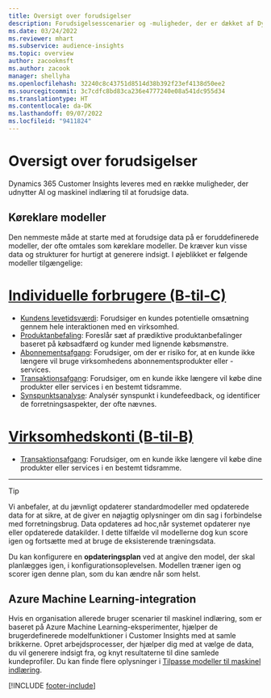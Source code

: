 ```yaml
---
title: Oversigt over forudsigelser
description: Forudsigelsesscenarier og -muligheder, der er dækket af Dynamics 365 Customer Insights-applikationen.
ms.date: 03/24/2022
ms.reviewer: mhart
ms.subservice: audience-insights
ms.topic: overview
author: zacookmsft
ms.author: zacook
manager: shellyha
ms.openlocfilehash: 32240c8c43751d8514d38b392f23ef4138d50ee2
ms.sourcegitcommit: 3c7cdfc8bd83ca236e4777240e08a541dc955d34
ms.translationtype: HT
ms.contentlocale: da-DK
ms.lasthandoff: 09/07/2022
ms.locfileid: "9411824"
---
```

# <a name="predictions-overview"></a>Oversigt over forudsigelser

Dynamics 365 Customer Insights leveres med en række muligheder, der udnytter AI og maskinel indlæring til at forudsige data. 

## <a name="out-of-box-models"></a>Køreklare modeller

Den nemmeste måde at starte med at forudsige data på er foruddefinerede modeller, der ofte omtales som køreklare modeller. De kræver kun visse data og strukturer for hurtigt at generere indsigt. I øjeblikket er følgende modeller tilgængelige: 

# <a name="individual-consumers-b-to-c"></a>[Individuelle forbrugere (B-til-C)](#tab/b2c)

- [Kundens levetidsværdi](predict-customer-lifetime-value.md): Forudsiger en kundes potentielle omsætning gennem hele interaktionen med en virksomhed.
- [Produktanbefaling](predict-product-recommendation.md): Foreslår sæt af prædiktive produktanbefalinger baseret på købsadfærd og kunder med lignende købsmønstre.
- [Abonnementsafgang](predict-subscription-churn.md): Forudsiger, om der er risiko for, at en kunde ikke længere vil bruge virksomhedens abonnementsprodukter eller -services.
- [Transaktionsafgang](predict-transactional-churn.md): Forudsiger, om en kunde ikke længere vil købe dine produkter eller services i en bestemt tidsramme.
- [Synspunktsanalyse](sentiment-analysis.md): Analysér synspunkt i kundefeedback, og identificer de forretningsaspekter, der ofte nævnes.

# <a name="business-accounts-b-to-b"></a>[Virksomhedskonti (B-til-B)](#tab/b2b)

- [Transaktionsafgang](predict-transactional-churn.md): Forudsiger, om en kunde ikke længere vil købe dine produkter eller services i en bestemt tidsramme.

---

> [!TIP]
> Vi anbefaler, at du jævnligt opdaterer standardmodeller med opdaterede data for at sikre, at de giver en nøjagtig oplysninger om din sag i forbindelse med forretningsbrug. Data opdateres ad hoc,når systemet opdaterer nye eller opdaterede datakilder. I dette tilfælde vil modellerne dog kun score igen og fortsætte med at bruge de eksisterende træningsdata.
>
> Du kan konfigurere en **opdateringsplan** ved at angive den model, der skal planlægges igen, i konfigurationsoplevelsen. Modellen træner igen og scorer igen denne plan, som du kan ændre når som helst.

## <a name="azure-machine-learning-integration"></a>Azure Machine Learning-integration

Hvis en organisation allerede bruger scenarier til maskinel indlæring, som er baseret på Azure Machine Learning-eksperimenter, hjælper de brugerdefinerede modelfunktioner i Customer Insights med at samle brikkerne. Opret arbejdsprocesser, der hjælper dig med at vælge de data, du vil generere indsigt fra, og knyt resultaterne til dine samlede kundeprofiler. Du kan finde flere oplysninger i [Tilpasse modeller til maskinel indlæring](custom-models.md).

[!INCLUDE [footer-include](includes/footer-banner.md)]
